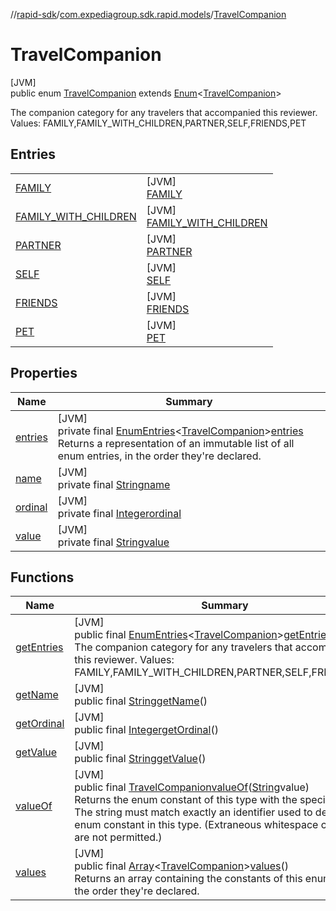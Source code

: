 //[rapid-sdk](../../../index.md)/[com.expediagroup.sdk.rapid.models](../index.md)/[TravelCompanion](index.md)

# TravelCompanion

[JVM]\
public enum [TravelCompanion](index.md) extends [Enum](https://docs.oracle.com/javase/8/docs/api/java/lang/Enum.html)&lt;[TravelCompanion](index.md)&gt;

The companion category for any travelers that accompanied this reviewer. Values: FAMILY,FAMILY_WITH_CHILDREN,PARTNER,SELF,FRIENDS,PET

## Entries

| | |
|---|---|
| [FAMILY](-f-a-m-i-l-y/index.md) | [JVM]<br>[FAMILY](-f-a-m-i-l-y/index.md) |
| [FAMILY_WITH_CHILDREN](-f-a-m-i-l-y_-w-i-t-h_-c-h-i-l-d-r-e-n/index.md) | [JVM]<br>[FAMILY_WITH_CHILDREN](-f-a-m-i-l-y_-w-i-t-h_-c-h-i-l-d-r-e-n/index.md) |
| [PARTNER](-p-a-r-t-n-e-r/index.md) | [JVM]<br>[PARTNER](-p-a-r-t-n-e-r/index.md) |
| [SELF](-s-e-l-f/index.md) | [JVM]<br>[SELF](-s-e-l-f/index.md) |
| [FRIENDS](-f-r-i-e-n-d-s/index.md) | [JVM]<br>[FRIENDS](-f-r-i-e-n-d-s/index.md) |
| [PET](-p-e-t/index.md) | [JVM]<br>[PET](-p-e-t/index.md) |

## Properties

| Name | Summary |
|---|---|
| [entries](index.md#-1281829293%2FProperties%2F700308213) | [JVM]<br>private final [EnumEntries](https://kotlinlang.org/api/latest/jvm/stdlib/kotlin.enums/-enum-entries/index.html)&lt;[TravelCompanion](index.md)&gt;[entries](index.md#-1281829293%2FProperties%2F700308213)<br>Returns a representation of an immutable list of all enum entries, in the order they're declared. |
| [name](../-unavailable-reason/-code/-n-o_-i-n-v-e-n-t-o-r-y_-a-v-a-i-l-a-b-l-e/index.md#-372974862%2FProperties%2F700308213) | [JVM]<br>private final [String](https://docs.oracle.com/javase/8/docs/api/java/lang/String.html)[name](../-unavailable-reason/-code/-n-o_-i-n-v-e-n-t-o-r-y_-a-v-a-i-l-a-b-l-e/index.md#-372974862%2FProperties%2F700308213) |
| [ordinal](../-unavailable-reason/-code/-n-o_-i-n-v-e-n-t-o-r-y_-a-v-a-i-l-a-b-l-e/index.md#-739389684%2FProperties%2F700308213) | [JVM]<br>private final [Integer](https://docs.oracle.com/javase/8/docs/api/java/lang/Integer.html)[ordinal](../-unavailable-reason/-code/-n-o_-i-n-v-e-n-t-o-r-y_-a-v-a-i-l-a-b-l-e/index.md#-739389684%2FProperties%2F700308213) |
| [value](-p-e-t/index.md#-1560450542%2FProperties%2F700308213) | [JVM]<br>private final [String](https://docs.oracle.com/javase/8/docs/api/java/lang/String.html)[value](-p-e-t/index.md#-1560450542%2FProperties%2F700308213) |

## Functions

| Name | Summary |
|---|---|
| [getEntries](get-entries.md) | [JVM]<br>public final [EnumEntries](https://kotlinlang.org/api/latest/jvm/stdlib/kotlin.enums/-enum-entries/index.html)&lt;[TravelCompanion](index.md)&gt;[getEntries](get-entries.md)()<br>The companion category for any travelers that accompanied this reviewer. Values: FAMILY,FAMILY_WITH_CHILDREN,PARTNER,SELF,FRIENDS,PET |
| [getName](index.md#1884928167%2FFunctions%2F700308213) | [JVM]<br>public final [String](https://docs.oracle.com/javase/8/docs/api/java/lang/String.html)[getName](index.md#1884928167%2FFunctions%2F700308213)() |
| [getOrdinal](index.md#966924599%2FFunctions%2F700308213) | [JVM]<br>public final [Integer](https://docs.oracle.com/javase/8/docs/api/java/lang/Integer.html)[getOrdinal](index.md#966924599%2FFunctions%2F700308213)() |
| [getValue](get-value.md) | [JVM]<br>public final [String](https://docs.oracle.com/javase/8/docs/api/java/lang/String.html)[getValue](get-value.md)() |
| [valueOf](value-of.md) | [JVM]<br>public final [TravelCompanion](index.md)[valueOf](value-of.md)([String](https://docs.oracle.com/javase/8/docs/api/java/lang/String.html)value)<br>Returns the enum constant of this type with the specified name. The string must match exactly an identifier used to declare an enum constant in this type. (Extraneous whitespace characters are not permitted.) |
| [values](values.md) | [JVM]<br>public final [Array](https://kotlinlang.org/api/latest/jvm/stdlib/kotlin/-array/index.html)&lt;[TravelCompanion](index.md)&gt;[values](values.md)()<br>Returns an array containing the constants of this enum type, in the order they're declared. |
